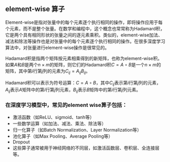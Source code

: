 ## element-wise 算子
Element-wise是指对张量中的每个元素逐个执行相同的操作，即将操作应用于每个元素，而不是整个张量。在数学和编程中，这个概念也常常称为Hadamard积，它是两个具有相同形状的张量之间的逐元素乘积。类似的，element-wise加法、减法和除法等操作也是对张量中的每个元素逐个执行相同的操作。在很多深度学习算法中，对张量进行element-wise操作是很常见的。

Hadamard积是指两个矩阵按元素相乘得到的新矩阵，也称为element-wise积。如果$A$和$B$是两个$n\times m$的矩阵，则它们的Hadamard积$C=A\circ B$是一个$n\times m$的矩阵，其中第$i$行第$j$列的元素为$C_{ij}=A_{ij}B_{ij}$。

Hadamard积可以表示为符号运算：$C=A\circ B$，其中$C_{ij}$表示第$i$行第$j$列的元素，$A_{ij}$表示$A$矩阵中的第$i$行第$j$列元素，$B_{ij}$表示$B$矩阵中的第$i$行第$j$列元素。  


### 在深度学习模型中，常见的element wise算子包括：

* 激活函数（如ReLU、sigmoid、tanh等）
* 一些数学运算（如加法、减法、乘法、除法等）
* 归一化算子（如Batch Normalization、Layer Normalization等）
* 池化算子（如Max Pooling、Average Pooling等）
* Dropout
* 这些算子通常被用于神经网络的不同层，如激活函数层、卷积层、全连接层等。